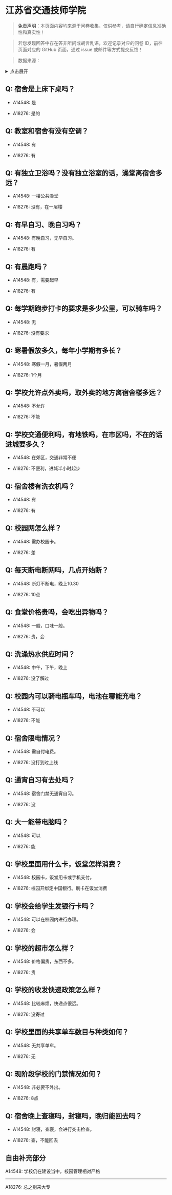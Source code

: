 # 江苏省交通技师学院

> [免责声明](https://colleges.chat/#_3)：本页面内容均来源于问卷收集，仅供参考，请自行确定信息准确性和真实性！

> 若您发现回答中存在答非所问或胡言乱语，欢迎记录对应的问卷 ID，前往页面对应的 GitHub 页面，通过 issue 或邮件等方式提交反馈！

> 数据来源：

<details><summary>点击展开</summary>
<ul>
<li>A14548: 匿名 (2022 年 07 月)</li>
<li>A18276: 匿名 (2023 年 06 月)</li>
</ul>
</details>

## Q: 宿舍是上床下桌吗？

- A14548: 是

- A18276: 是的

## Q: 教室和宿舍有没有空调？

- A14548: 有

- A18276: 有

## Q: 有独立卫浴吗？没有独立浴室的话，澡堂离宿舍多远？

- A14548: 一楼公共澡堂

- A18276: 没有，在一层楼

## Q: 有早自习、晚自习吗？

- A14548: 有晚自习，无早自习。

- A18276: 有

## Q: 有晨跑吗？

- A14548: 有，需要起早

- A18276: 有

## Q: 每学期跑步打卡的要求是多少公里，可以骑车吗？

- A14548: 无

- A18276: 没有要求

## Q: 寒暑假放多久，每年小学期有多长？

- A14548: 寒假一月，暑假两月

- A18276: 1个月

## Q: 学校允许点外卖吗，取外卖的地方离宿舍楼多远？

- A14548: 不允许

- A18276: 不能

## Q: 学校交通便利吗，有地铁吗，在市区吗，不在的话进城要多久？

- A14548: 在郊区，交通非常不便

- A18276: 不便利，进城半小时起步

## Q: 宿舍楼有洗衣机吗？

- A14548: 有

- A18276: 有

## Q: 校园网怎么样？

- A14548: 需办校园卡。

- A18276: 差

## Q: 每天断电断网吗，几点开始断？

- A14548: 断灯不断电，晚上10.30

- A18276: 10点

## Q: 食堂价格贵吗，会吃出异物吗？

- A14548: 一般，口味一般。

- A18276: 贵，会

## Q: 洗澡热水供应时间？

- A14548: 中午，下午，晚上

- A18276: 没了解过

## Q: 校园内可以骑电瓶车吗，电池在哪能充电？

- A14548: 不可以

- A18276: 不能

## Q: 宿舍限电情况？

- A14548: 需自付电费。

- A18276: 没打到过上线

## Q: 通宵自习有去处吗？

- A14548: 宿舍门禁无通宵自习。

- A18276: 没

## Q: 大一能带电脑吗？

- A14548: 可以

- A18276: 能

## Q: 学校里面用什么卡，饭堂怎样消费？

- A14548: 校园卡，饭堂用卡或手机支付。

- A18276: 校园开绑定中国银行。刷卡在饭堂消费

## Q: 学校会给学生发银行卡吗？

- A14548: 可以在校园内进行办理。

- A18276: 会

## Q: 学校的超市怎么样？

- A14548: 价格偏贵，东西不多。

- A18276: 贵

## Q: 学校的收发快递政策怎么样？

- A14548: 比较麻烦，快递点很远。

- A18276: 没寄过

## Q: 学校里面的共享单车数目与种类如何？

- A14548: 无共享单车。

- A18276: 无

## Q: 现阶段学校的门禁情况如何？

- A14548: 非必要不外出。

- A18276: 8点

## Q: 宿舍晚上查寝吗，封寝吗，晚归能回去吗？

- A14548: 封寝，查寝，会进行突击检查。

- A18276: 查，不能回去

## 自由补充部分

A14548: 学校仍在建设当中，校园管理相对严格

***

A18276: 总之别来大专